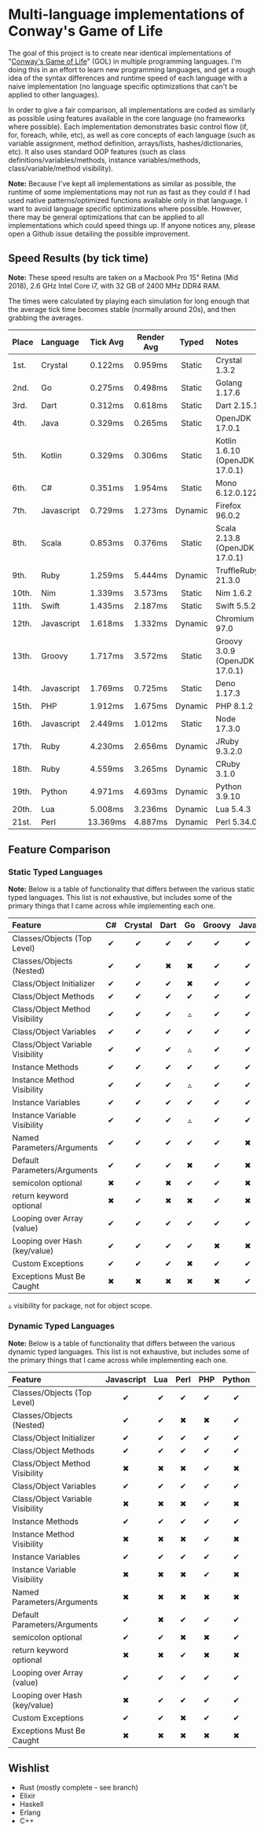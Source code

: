 # Multi-language implementations of Conway's Game of Life

The goal of this project is to create near identical implementations of "[Conway's Game of Life](http://en.wikipedia.org/wiki/Conway's_Game_of_Life)" (GOL) in multiple programming languages. I'm doing this in an effort to learn new programming languages, and get a rough idea of the syntax differences and runtime speed of each language with a naive implementation (no language specific optimizations that can't be applied to other languages).

In order to give a fair comparison, all implementations are coded as similarly as possible using features available in the core language (no frameworks where possible). Each implementation demonstrates basic control flow (if, for, foreach, while, etc), as well as core concepts of each language (such as variable assignment, method definition, arrays/lists, hashes/dictionaries, etc). It also uses standard OOP features (such as class definitions/variables/methods, instance variables/methods, class/variable/method visibility).

**Note:** Because I've kept all implementations as similar as possible, the runtime of some implementations may not run as fast as they could if I had used native patterns/optimized functions available only in that language. I want to avoid language specific optimizations where possible. However, there may be general optimizations that can be applied to all implementations which could speed things up. If anyone notices any, please open a Github issue detailing the possible improvement.

## Speed Results (by tick time)

**Note:** These speed results are taken on a Macbook Pro 15" Retina (Mid 2018), 2.6 GHz Intel Core i7, with 32 GB of 2400 MHz DDR4 RAM.

The times were calculated by playing each simulation for long enough that the average tick time becomes stable (normally around 20s), and then grabbing the averages.

| Place | Language   | Tick Avg | Render Avg |  Typed  | Notes                          |
| :---- | :--------- | :------: | :--------: | :-----: | :----------------------------- |
| 1st.  | Crystal    | 0.122ms  |  0.959ms   | Static  | Crystal 1.3.2                  |
| 2nd.  | Go         | 0.275ms  |  0.498ms   | Static  | Golang 1.17.6                  |
| 3rd.  | Dart       | 0.312ms  |  0.618ms   | Static  | Dart 2.15.1                    |
| 4th.  | Java       | 0.329ms  |  0.265ms   | Static  | OpenJDK 17.0.1                 |
| 5th.  | Kotlin     | 0.329ms  |  0.306ms   | Static  | Kotlin 1.6.10 (OpenJDK 17.0.1) |
| 6th.  | C#         | 0.351ms  |  1.954ms   | Static  | Mono 6.12.0.122                |
| 7th.  | Javascript | 0.729ms  |  1.273ms   | Dynamic | Firefox 96.0.2                 |
| 8th.  | Scala      | 0.853ms  |  0.376ms   | Static  | Scala 2.13.8 (OpenJDK 17.0.1)  |
| 9th.  | Ruby       | 1.259ms  |  5.444ms   | Dynamic | TruffleRuby 21.3.0             |
| 10th. | Nim        | 1.339ms  |  3.573ms   | Static  | Nim 1.6.2                      |
| 11th. | Swift      | 1.435ms  |  2.187ms   | Static  | Swift 5.5.2                    |
| 12th. | Javascript | 1.618ms  |  1.332ms   | Dynamic | Chromium 97.0                  |
| 13th. | Groovy     | 1.717ms  |  3.572ms   | Static  | Groovy 3.0.9 (OpenJDK 17.0.1)  |
| 14th. | Javascript | 1.769ms  |  0.725ms   | Static  | Deno 1.17.3                    |
| 15th. | PHP        | 1.912ms  |  1.675ms   | Dynamic | PHP 8.1.2                      |
| 16th. | Javascript | 2.449ms  |  1.012ms   | Static  | Node 17.3.0                    |
| 17th. | Ruby       | 4.230ms  |  2.656ms   | Dynamic | JRuby 9.3.2.0                  |
| 18th. | Ruby       | 4.559ms  |  3.265ms   | Dynamic | CRuby 3.1.0                    |
| 19th. | Python     | 4.971ms  |  4.693ms   | Dynamic | Python 3.9.10                  |
| 20th. | Lua        | 5.008ms  |  3.236ms   | Dynamic | Lua 5.4.3                      |
| 21st. | Perl       | 13.369ms |  4.887ms   | Dynamic | Perl 5.34.0                    |

## Feature Comparison

### Static Typed Languages

**Note:** Below is a table of functionality that differs between the various static typed languages.
This list is not exhaustive, but includes some of the primary things that I came across while implementing each one.

| Feature                          | C#  | Crystal | Dart | Go  | Groovy | Java | Kotlin | Nim | Scala | Swift | TypeScript |
| :------------------------------- | :-: | :-----: | :--: | :-: | :----: | :--: | :----: | :-: | :---: | :---: | :--------: |
| Classes/Objects (Top Level)      |  ✔  |    ✔    |  ✔   |  ✔  |   ✔    |  ✔   |   ✔    |  ✔  |   ✔   |   ✔   |     ✔      |
| Classes/Objects (Nested)         |  ✔  |    ✔    |  ✖   |  ✖  |   ✔    |  ✔   |   ✔    |  ✖  |   ✔   |   ✖   |     ✔      |
| Class/Object Initializer         |  ✔  |    ✔    |  ✔   |  ✖  |   ✔    |  ✔   |   ✔    |  ✖  |   ✔   |   ✔   |     ✔      |
| Class/Object Methods             |  ✔  |    ✔    |  ✔   |  ✔  |   ✔    |  ✔   |   ✔    |  ✖  |   ✔   |   ✔   |     ✔      |
| Class/Object Method Visibility   |  ✔  |    ✔    |  ✔   |  ▵  |   ✔    |  ✔   |   ✔    |  ✖  |   ✔   |   ✔   |     ✔      |
| Class/Object Variables           |  ✔  |    ✔    |  ✔   |  ✔  |   ✔    |  ✔   |   ✔    |  ✖  |   ✔   |   ✖   |     ✔      |
| Class/Object Variable Visibility |  ✔  |    ✔    |  ✔   |  ▵  |   ✔    |  ✔   |   ✔    |  ✖  |   ✔   |   ✖   |     ✔      |
| Instance Methods                 |  ✔  |    ✔    |  ✔   |  ✔  |   ✔    |  ✔   |   ✔    |  ✔  |   ✔   |   ✔   |     ✔      |
| Instance Method Visibility       |  ✔  |    ✔    |  ✔   |  ▵  |   ✔    |  ✔   |   ✔    |  ✔  |   ✔   |   ✔   |     ✔      |
| Instance Variables               |  ✔  |    ✔    |  ✔   |  ✔  |   ✔    |  ✔   |   ✔    |  ✔  |   ✔   |   ✔   |     ✔      |
| Instance Variable Visibility     |  ✔  |    ✔    |  ✔   |  ▵  |   ✔    |  ✔   |   ✔    |  ✔  |   ✔   |   ✔   |     ✔      |
| Named Parameters/Arguments       |  ✔  |    ✔    |  ✔   |  ✔  |   ✔    |  ✖   |   ✔    |  ✖  |   ✔   |   ✔   |     ✖      |
| Default Parameters/Arguments     |  ✔  |    ✔    |  ✔   |  ✖  |   ✔    |  ✖   |   ✔    |  ✔  |   ✔   |   ✔   |     ✔      |
| semicolon optional               |  ✖  |    ✔    |  ✖   |  ✔  |   ✔    |  ✖   |   ✔    |  ✔  |   ✔   |   ✔   |     ✔      |
| return keyword optional          |  ✖  |    ✔    |  ✖   |  ✖  |   ✔    |  ✖   |   ✖    |  ✔  |   ✔   |   ✖   |     ✖      |
| Looping over Array (value)       |  ✔  |    ✔    |  ✔   |  ✔  |   ✔    |  ✔   |   ✔    |  ✔  |   ✔   |   ✔   |     ✔      |
| Looping over Hash (key/value)    |  ✔  |    ✔    |  ✔   |  ✔  |   ✖    |  ✖   |   ✔    |  ✔  |   ✔   |   ✔   |     ✔      |
| Custom Exceptions                |  ✔  |    ✔    |  ✔   |  ✖  |   ✔    |  ✔   |   ✔    |  ✔  |   ✔   |   ✔   |     ✔      |
| Exceptions Must Be Caught        |  ✖  |    ✖    |  ✖   |  ✖  |   ✖    |  ✔   |   ✖    |  ✖  |   ✖   |   ✔   |     ✖      |

▵ visibility for package, not for object scope.

### Dynamic Typed Languages

**Note:** Below is a table of functionality that differs between the various dynamic typed languages.
This list is not exhaustive, but includes some of the primary things that I came across while implementing each one.

| Feature                          | Javascript | Lua | Perl | PHP | Python | Ruby |
| :------------------------------- | :--------: | :-: | :--: | :-: | :----: | :--: |
| Classes/Objects (Top Level)      |     ✔      |  ✔  |  ✔   |  ✔  |   ✔    |  ✔   |
| Classes/Objects (Nested)         |     ✔      |  ✔  |  ✖   |  ✖  |   ✔    |  ✔   |
| Class/Object Initializer         |     ✔      |  ✔  |  ✔   |  ✔  |   ✔    |  ✔   |
| Class/Object Methods             |     ✔      |  ✔  |  ✔   |  ✔  |   ✔    |  ✔   |
| Class/Object Method Visibility   |     ✖      |  ✖  |  ✖   |  ✔  |   ✖    |  ✔   |
| Class/Object Variables           |     ✔      |  ✔  |  ✔   |  ✔  |   ✔    |  ✔   |
| Class/Object Variable Visibility |     ✖      |  ✖  |  ✖   |  ✔  |   ✖    |  ✔   |
| Instance Methods                 |     ✔      |  ✔  |  ✔   |  ✔  |   ✔    |  ✔   |
| Instance Method Visibility       |     ✖      |  ✖  |  ✖   |  ✔  |   ✖    |  ✔   |
| Instance Variables               |     ✔      |  ✔  |  ✔   |  ✔  |   ✔    |  ✔   |
| Instance Variable Visibility     |     ✖      |  ✖  |  ✖   |  ✔  |   ✖    |  ✔   |
| Named Parameters/Arguments       |     ✖      |  ✖  |  ✖   |  ✖  |   ✖    |  ✔   |
| Default Parameters/Arguments     |     ✔      |  ✖  |  ✔   |  ✔  |   ✔    |  ✔   |
| semicolon optional               |     ✔      |  ✔  |  ✖   |  ✖  |   ✔    |  ✔   |
| return keyword optional          |     ✖      |  ✖  |  ✔   |  ✖  |   ✖    |  ✔   |
| Looping over Array (value)       |     ✔      |  ✔  |  ✔   |  ✔  |   ✔    |  ✔   |
| Looping over Hash (key/value)    |     ✖      |  ✔  |  ✔   |  ✔  |   ✔    |  ✔   |
| Custom Exceptions                |     ✔      |  ✔  |  ✖   |  ✔  |   ✔    |  ✔   |
| Exceptions Must Be Caught        |     ✖      |  ✖  |  ✖   |  ✖  |   ✖    |  ✖   |

## Wishlist

- Rust (mostly complete - see branch)
- Elixir
- Haskell
- Erlang
- C++
